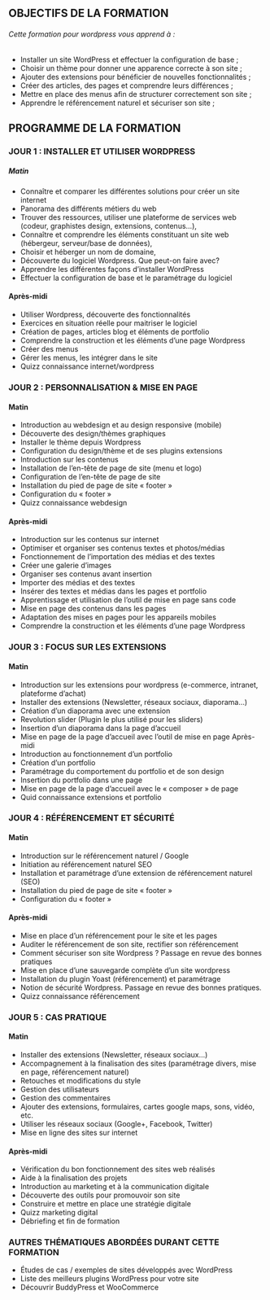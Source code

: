 ## OBJECTIFS DE LA FORMATION

###### Cette formation pour wordpress vous apprend à :
* Installer un site WordPress et effectuer la configuration de base ;
* Choisir un thème pour donner une apparence correcte à son site ;
* Ajouter des extensions pour bénéficier de nouvelles fonctionnalités ;
* Créer des articles, des pages et comprendre leurs différences ;
* Mettre en place des menus afin de structurer correctement son site ;
* Apprendre le référencement naturel et sécuriser son site ;

## PROGRAMME DE LA FORMATION
### JOUR 1 : INSTALLER ET UTILISER WORDPRESS
##### Matin
* Connaître et comparer les différentes solutions pour créer un site internet
* Panorama des différents métiers du web
* Trouver des ressources, utiliser une plateforme de services web
(codeur, graphistes design, extensions, contenus…),
* Connaître et comprendre les éléments constituant un site web
(hébergeur, serveur/base de données),
* Choisir et héberger un nom de domaine,
* Découverte du logiciel Wordpress. Que peut-on faire avec?
* Apprendre les différentes façons d’installer WordPress
* Effectuer la configuration de base et le paramétrage du logiciel
#### Après-midi
* Utiliser Wordpress, découverte des fonctionnalités
* Exercices en situation réelle pour maitriser le logiciel
* Création de pages, articles blog et éléments de portfolio
* Comprendre la construction et les éléments d’une page Wordpress
* Créer des menus
* Gérer les menus, les intégrer dans le site
* Quizz connaissance internet/wordpress

### JOUR 2 : PERSONNALISATION & MISE EN PAGE
#### Matin
* Introduction au webdesign et au design responsive (mobile)
* Découverte des design/thèmes graphiques
* Installer le thème depuis Wordpress
* Configuration du design/thème et de ses plugins extensions
* Introduction sur les contenus
* Installation de l’en-tête de page de site (menu et logo)
* Configuration de l’en-tête de page de site
* Installation du pied de page de site « footer »
* Configuration du « footer »
* Quizz connaissance webdesign
#### Après-midi
* Introduction sur les contenus sur internet
* Optimiser et organiser ses contenus textes et photos/médias
* Fonctionnement de l’importation des médias et des textes
* Créer une galerie d’images
* Organiser ses contenus avant insertion
* Importer des médias et des textes
* Insérer des textes et médias dans les pages et portfolio
* Apprentissage et utilisation de l’outil de mise en page sans code
* Mise en page des contenus dans les pages
* Adaptation des mises en pages pour les appareils mobiles
* Comprendre la construction et les éléments d’une page Wordpress

### JOUR 3 : FOCUS SUR LES EXTENSIONS
#### Matin
* Introduction sur les extensions pour wordpress
(e-commerce, intranet, plateforme d’achat)
* Installer des extensions (Newsletter, réseaux sociaux, diaporama…)
* Création d’un diaporama avec une extension
* Revolution slider (Plugin le plus utilisé pour les sliders)
* Insertion d’un diaporama dans la page d’accueil
* Mise en page de la page d’accueil avec l’outil de mise en page
Après-midi
* Introduction au fonctionnement d’un portfolio
* Création d’un portfolio
* Paramétrage du comportement du portfolio et de son design
* Insertion du portfolio dans une page
* Mise en page de la page d’accueil avec le « composer » de page
* Quid connaissance extensions et portfolio

### JOUR 4 : RÉFÉRENCEMENT ET SÉCURITÉ
#### Matin
* Introduction sur le référencement naturel / Google
* Initiation au référencement naturel SEO
* Installation et paramétrage d’une extension de référencement naturel (SEO)
* Installation du pied de page de site « footer »
* Configuration du « footer »
#### Après-midi
* Mise en place d’un référencement pour le site et les pages
* Auditer le référencement de son site, rectifier son référencement
* Comment sécuriser son site Wordpress ? Passage en revue des bonnes pratiques
* Mise en place d’une sauvegarde complète d’un site wordpress
* Installation du plugin Yoast (référencement) et paramétrage
* Notion de sécurité Wordpress. Passage en revue des bonnes pratiques.
* Quizz connaissance référencement

### JOUR 5 : CAS PRATIQUE
#### Matin
* Installer des extensions (Newsletter, réseaux sociaux…)
* Accompagnement à la finalisation des sites (paramétrage divers, mise en page,
référencement naturel)
* Retouches et modifications du style
* Gestion des utilisateurs
* Gestion des commentaires
* Ajouter des extensions, formulaires, cartes google maps, sons, vidéo, etc.
* Utiliser les réseaux sociaux (Google+, Facebook, Twitter)
* Mise en ligne des sites sur internet
#### Après-midi
* Vérification du bon fonctionnement des sites web réalisés
* Aide à la finalisation des projets
* Introduction au marketing et à la communication digitale
* Découverte des outils pour promouvoir son site
* Construire et mettre en place une stratégie digitale
* Quizz marketing digital
* Débriefing et fin de formation

### AUTRES THÉMATIQUES ABORDÉES DURANT CETTE FORMATION
* Études de cas / exemples de sites développés avec WordPress
* Liste des meilleurs plugins WordPress pour votre site
* Découvrir BuddyPress et WooCommerce
